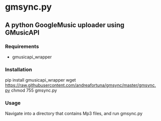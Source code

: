 # gmsync.py

## A python GoogleMusic uploader using GMusicAPI

### Requirements
* gmusicapi_wrapper

### Installation
pip install gmusicapi_wrapper
wget https://raw.githubusercontent.com/andreafortuna/gmsync/master/gmsync.py
chmod 755 gmsync.py

### Usage
Navigate into a directory that contains Mp3 files, and run gmsync.py



